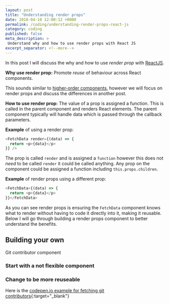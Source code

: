 ```yaml
---
layout: post
title: "Understanding render props"
date: 2018-04-10 12:00:12 +0000
permalink: /coding/understanding-render-props-react-js
category: coding
published: false
meta_description: >
 Understand why and how to use render props with React JS 
excerpt_separator: <!--more-->
---
```


In this post I will discuss the why and how to use _render prop_ with [ReactJS](https://reactjs.org/).

**Why use render prop:** Promote _reuse_ of behaviour across React components.

This sounds similar to [higher-order components](/coding/understanding-higher-order-components), however we will focus on render props and discuss the differences in another post.

<!--more-->

**How to use render prop:** The value of a prop is assigned a function. This is called in the parent component and renders React elements. The parent component typically will handle data which is passed through the callback parameters.

**Example** of using a render prop:

```javascript
<FetchData render={(data) => {
  return <p>{data}</p>
}} />
```

The prop is called `render` and is assigned a `function` however this does not _need_ to be called `render` it could be called anything. Any prop on the component could be assigned a function including `this.props.children`.

**Example** of render props using a different prop:

```javascript
<FetchData>{(data) => {
  return <p>{data}</p>
}}</FetchData>
```

As you can see render props is ensuring the `FetchData` component knows what to render without having to code it directly into it, making it reusable. Below I will go through building a render props component to better understand the benefits.

## Building your own

Git contributor component

### Start with a not flexible component

### Change to be more reuseable

Here is the [codepen.io example for fetching git contributors](https://codepen.io/rkotze/pen/oqqopQ){:target="\_blank"}
